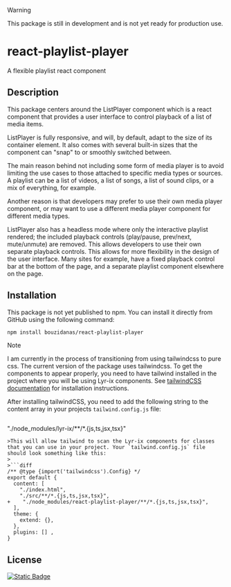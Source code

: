>[!WARNING]
>This package is still in development and is not yet ready for production use.

# react-playlist-player

A flexible playlist react component

## Description
This package centers around the ListPlayer component which is a react component that provides a user interface to control playback of a list of media items. 

ListPlayer is fully responsive, and will, by default, adapt to the size of its container element. It also comes with several built-in sizes that the component can "snap" to or smoothly switched between. 

The main reason behind not including some form of media player is to avoid limiting the use cases to those attached to specific media types or sources. A playlist can be a list of videos, a list of songs, a list of sound clips, or a mix of everything, for example. 

Another reason is that developers may prefer to use their own media player component, or may want to use a different media player component for different media types.

ListPlayer also has a headless mode where only the interactive playlist rendered; the included playback controls (play/pause, prev/next, mute/unmute) are removed. This allows developers to use their own separate playback controls. This allows for more flexibility in the design of the user interface. Many sites for example, have a fixed playback control bar at the bottom of the page, and a separate playlist component elsewhere on the page.

## Installation

This package is not yet published to npm. You can install it directly from GitHub using the following command:

```bash
npm install bouzidanas/react-playlist-player
```
>[!NOTE]
>I am currently in the process of transitioning from using tailwindcss to pure css. The current version of the package uses tailwindcss. To get the components to appear properly, you need to have tailwind installed in the project where you will be using Lyr-ix components. See [tailwindCSS documentation](https://tailwindcss.com/docs/installation) for installation instructions. 
>
>After installing tailwindCSS, you need to add the following string to the content array in your projects `tailwind.config.js` file:
>```js
"./node_modules/lyr-ix/**/*.{js,ts,jsx,tsx}"
```
>This will allow tailwind to scan the Lyr-ix components for classes that you can use in your project. Your `tailwind.config.js` file should look something like this:
>
>```diff
/** @type {import('tailwindcss').Config} */
export default {
  content: [
    "./index.html",
    "./src/**/*.{js,ts,jsx,tsx}",
+    "./node_modules/react-playlist-player/**/*.{js,ts,jsx,tsx}",
  ],
  theme: {
    extend: {},
  },
  plugins: [] ,
}
```



## License

[![Static Badge](https://img.shields.io/badge/License-MIT-415a77?style=for-the-badge)](https://github.com/bouzidanas/react-playlist-player/blob/master/LICENSE)